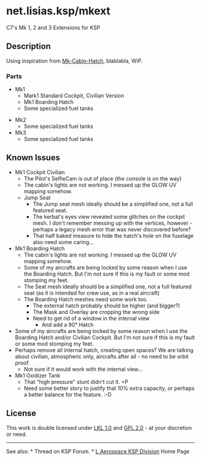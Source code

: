 # net.lisias.ksp/mkext

C7's Mk 1, 2 and 3 Extensions for KSP


## Description

Using inspiration from [Mk-Cabin-Hatch](https://github.com/skalou/Mk1-Cabin-Hatch), blablabla, WiP.



### Parts

* Mk1
	+ Mark1 Standard Cockpit, Civilian Version
	+ Mk1 Boarding Hatch
	+ Some specialized fuel tanks
+ Mk2
	+ Some specialized fuel tanks
+ Mk3
	+ Some specialized fuel tanks


## Known Issues

* Mk1 Cockpit Civilian
	* The Pilot's SelfieCam is out of place (the console is on the way)
	* The cabin's lights are not working. I messed up the GLOW UV mapping somehow.
	* Jump Seat
		* The Jump seat mesh ideally should be a simplified one, not a full featured seat. 
		* The kerbal's eyes view revealed some glitches on the cockpit mesh. I don't remember messing up with the vertices, however - perhaps a legacy mesh error that was never discovered before?
		* That half baked measure to hide the hatch's hole on the fuselage also need some caring...
* Mk1 Boarding Hatch
	* The cabin's lights are not working. I messed up the GLOW UV mapping somehow.
	* Some of my aircrafts are being locked by some reason when I use the Boarding Hatch. But I'm not sure if this is my fault or some mod stomping my feet.
	* The Seat mesh ideally should be a simplified one, not a full featured seat (as it is intended for crew use, as in a real aircraft)
	* The Boarding Hatch meshes need some work too.
		* The external hatch probably should be higher (and bigger?) 
		* The Mask and Overlay are cropping the wrong side
		* Need to get rid of a window in the internal view
			* And add a 90° Hatch	 
* Some of my aircrafts are being locked by some reason when I use the Boarding Hatch and/or Civilian Cockpit. But I'm not sure if this is my fault or some mod stomping my feet.
* Perhaps remove all internal hatch, creating open spaces? We are talking about civilian, atmospheric only, aircrafts after all - no need to be orbit proof.
	* Not sure if it would work with the internal view... 
* Mk1 Oxidizer Tank
	* That "high pressure" stunt didn't cut it. =P
	* Need some better story to justify that 10% extra capacity, or perhaps a better balance for the feature. :-D

## License

This work is double licensed under [LKL 1.0](http://ksp.lisias.net/SKL-1_0.txt) and [GPL 2.0](https://www.gnu.org/licenses/old-licenses/gpl-2.0.txt) - at your discretion or need.

- - - 
See also:
	* Thread on KSP Forum.
	* [L Aerospace KSP Division](http://ksp.lisias.net/) Home Page
